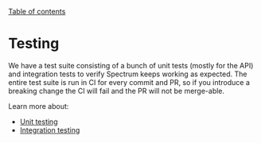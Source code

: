 [Table of contents](../readme.md)

# Testing

We have a test suite consisting of a bunch of unit tests (mostly for the API) and integration tests to verify Spectrum keeps working as expected. The entire test suite is run in CI for every commit and PR, so if you introduce a breaking change the CI will fail and the PR will not be merge-able.

Learn more about:

- [Unit testing](./unit.md)
- [Integration testing](./integration.md)
